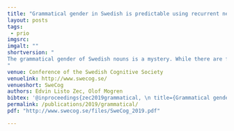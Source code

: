 ```yaml
---
title: "Grammatical gender in Swedish is predictable using recurrent neural networks"
layout: posts
tags:
 - prio
imgsrc: 
imgalt: ""
shortversion: "
The grammatical gender of Swedish nouns is a mystery. While there are few rules that can indicate the genderwith some certainty, it does in general not depend on either meaning or the structure of the word. In this work wedemonstrate the surprising fact that grammatical gender for Swedish nouns can be predicted with high accuracyusing a recurrent neural network (RNN) working on the raw character sequence of the word, without using anycontextual information.
"
venue: Conference of the Swedish Cognitive Society
venuelink: http://www.swecog.se/
venueshort: SweCog
authors: Edvin Listo Zec, Olof Mogren
bibtex: '@inproceedings{zec2019grammatical, \n title={Grammatical gender in Swedish is predictable using recurrent neural networks}, \n author={Edvin Listo Zec and Olof Mogren}, \n booktitle={The 15th SweCog conference of the Swedish Cognitive Science Society}, \n year={2019}}'
permalink: /publications/2019/grammatical/
pdf: "http://www.swecog.se/files/SweCog_2019.pdf"

---
```

